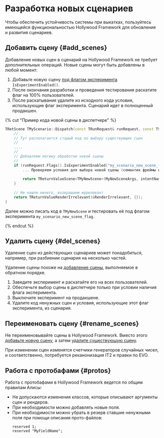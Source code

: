 # Разработка новых сценариев

Чтобы обеспечить устойчивость системы при выкатках, пользуйтесь имеющейся функциональностью Hollywood Framework для обновления и развития сценариев.

## Добавить сцену {#add_scenes}

Добавление новых сцен в сценарий на Hollywood Framework не требует дополнительных операций.
Новые сцены могут быть добавлены в любой момент:

1. Добавьте новую сцену [под флагом эксперимента](../../hollywood/main/flags.md) `IsExperimentEnabled()`.
2. После окончания разработки и проведения тестирования раскатите флаг на 100% пользователей.
3. После раскатывания удалите из исходного кода условия, использующие флаг эксперимента. Сценарий идет в полноценный продакшен.


{% cut "Пример кода новой сцены в диспетчере" %}

```cpp
TRetScene TMyScenario::Dispatch(const TRunRequest& runRequest, const TStorage&, const TSource&) const {
    //
    // Тут располагается старый код по выбору существующих сцен
    //
    ....
    //
    // Добавляем логику обработки новой сцены
    //
    if (runRequest.Flags().IsExperimentEnabled("my_scenario_new_scene_flag")) {
        ... Проверяем условия для выбора новой сцены (семантик фреймы и т.п.)
        
        return TReturnValueScene<TMyNewScene>(MyNewSceneArgs, intentName);
    }
    
    // Не нашли ничего, возвращаем иррелевант
    return TReturnValueRenderIrrelevant(&RenderIrrelevant, {});
}
```

Далее можно писать код в `TMyNewScene` и тестировать её под флагом эксперимента `my_scenario_new_scene_flag`.

{% endcut %}


## Удалить сцену {#del_scenes}

Удаление сцен из действующих сценариев может понадобиться, например, при разбиении сценария на несколько частей.

Удаление сцены похоже на [добавление сцены](#add_scenes), выполняемое в обратном порядке.

1. Заведите эксперимент и раскатайте его на всех пользователей.
1. Обеспечьте выбор сцены в диспетчере только при условии наличия флага эксперимента.
1. Выключите эксперимент на продакшене.
1. Удалите код ненужных сцен и условия, использующие этот флаг эксперимента, из сценария.


## Переименовать сцену {#rename_scenes}

Не переименовывайте сцены в Hollywood Framework. Вместо этого [добавьте новую сцену](#add_scenes), а затем [удалите существующую сцену](#del_scenes).

При изменении сцен изменятся счетчики генераторов случайных чисел, и соответственно, потребуется реканонизация IT2 и правки по EVO.


## Работа с протобафами {#protos}

Работа с протобафами в Hollywood Framework ведется по общим правилам Алисы:

* Не допускаются изменения классов, которые описывают аргументы сцен и рендеров.
* При необходимости можно добавлять новые поля.
* При необходимости можно убрать в резерв ставшие ненужными поля при помощи описания прото-файлов:
	```
	reserved 1;
	reserved "MyFieldName";
	```
